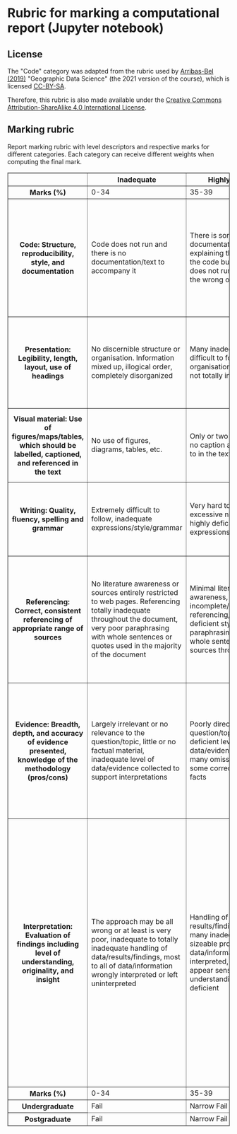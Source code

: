 # Rubric for marking a computational report (Jupyter notebook)

## License

The "Code" category was adapted from the rubric used by
[Arribas-Bel (2019)](https://doi.org/10.21105/jose.00042) "Geographic Data
Science" (the 2021 version of the course), which is licensed [CC-BY-SA](http://creativecommons.org/licenses/by-sa/4.0/).

Therefore, this rubric is also made available under the
[Creative Commons Attribution-ShareAlike 4.0 International License](http://creativecommons.org/licenses/by-sa/4.0/).

## Marking rubric

Report marking rubric with level descriptors and respective marks for different
categories. Each category can receive different weights when computing the
final mark.

<table border=1>
  <thead>
    <tr>
      <th></th>
      <th>Inadequate</th>
      <th>Highly deficient</th>
      <th>Deficient</th>
      <th>Adequate</th>
      <th>Good</th>
      <th>Very good</th>
      <th>Outstanding</th>
    </tr>
  </thead>
  <tbody>
    <tr>
      <th scope="row">Marks (%)</th>
      <td>0-34</td>
      <td>35-39</td>
      <td>40-49</td>
      <td>50-59</td>
      <td>60-69</td>
      <td>70-79</td>
      <td>80-100</td>
    </tr>
    <tr>
      <th scope="row">Code: Structure, reproducibility, style, and documentation</th>
      <td>Code does not run and there is no documentation/text to accompany it</td>
      <td>There is some documentation/text explaining the logic behind the code but the code does not run or produces the wrong output</td>
      <td>Code runs and produces the expected output but there is no documentation/text</td>
      <td>Code runs correctly and there is some documentation/text explaining the logic with some formatting issues</td>
      <td>Code runs correctly and there is enough properly formatted documentation but code is awkward, inefficient, or uses a limited range of features</td>
      <td>Code runs correctly, has appropriate documentation, and appropriately uses a range of skills presented in class (functions, string formatting, etc)</td>
      <td>Code runs correctly, has appropriate documentation, and extends/improves upon the examples presented in class (more concise code, better methods, etc)</td>
    </tr>
    <tr>
      <th scope="row">Presentation: Legibility, length, layout, use of headings</th>
      <td>No discernible structure or organisation. Information mixed up, illogical order, completely disorganized</td>
      <td>Many inadequacies, difficult to follow, very poor organisation and style but not totally inadequate</td>
      <td>Poor presentation, structure and organisation require improvement, order or use of headings, layout, length, or style of figures/tables are inappropriate</td>
      <td>Some deficiencies in style, adequate but not optimal, may require better layout, length, style of figures/tables, or use of headings</td>
      <td>Logical presentation, appropriate length, but still requires some re-organising or editing</td>
      <td>Logical presentation, appropriate length, very good but not necessarily at publishable quality</td>
      <td>Organised and presented appropriately, clearly, succinctly, professionally, at a high standard with only a few minor corrections to style</td>
    </tr>
    <tr>
      <th scope="row">Visual material: Use of figures/maps/tables, which should be labelled, captioned, and referenced in the text</th>
      <td>No use of figures, diagrams, tables, etc.</td>
      <td>Only or two figures/tables, no caption and not referred to in the text</td>
      <td>Insufficient figures/tables with sloppy labelling, attribution, captioning, and referral</td>
      <td>Insufficient figures/tables but most with proper labelling, attribution, captioning, and referral</td>
      <td>Range of figures/tables with some significant errors in labels, etc.</td>
      <td>Range of figures/tables, but some minor errors in labels, etc.</td>
      <td>Appropriate and well designed figures/tables, all having labels, captions, attribution, and referred to in the text</td>
    </tr>
    <tr>
      <th scope="row">Writing: Quality, fluency, spelling and grammar</th>
      <td>Extremely difficult to follow, inadequate expressions/style/grammar</td>
      <td>Very hard to follow with excessive need to rewrite, highly deficient expressions/style/grammar</td>
      <td>Can be read and followed with difficulty, unclear style, much need to correct spelling/grammar</td>
      <td>Can be followed okay, but some need to correct spelling/grammar, repetition of content or poor organisation of ideas/content</td>
      <td>Well written, easy to read but some need to correct spelling/grammar, a little repetitive or obscure in places</td>
      <td>Clear and easy to read, minimal corrections required but not necessarily of publishable quality</td>
      <td>Very well written, no repetition, very little required to improve for professional work</td>
    </tr>
    <tr>
      <th scope="row">Referencing: Correct, consistent referencing of appropriate range of sources</th>
      <td>No literature awareness or sources entirely restricted to web pages. Referencing totally inadequate throughout the document, very poor paraphrasing with whole sentences or quotes used in the majority of the document</td>
      <td>Minimal literature awareness, incomplete/incorrect referencing, highly deficient style, very weak paraphrasing with many whole sentences from sources throughout</td>
      <td>Deficient range of sources, considerable errors and inconsistencies in style, citations are given but paraphrasing is poor in long sections of the document, references are missing when expected</td>
      <td>Just the minimum reading required, style requires improvement, small sections of text written in own words but with missing references, poor paraphrasing in one/two places</td>
      <td>Good evidence of reading, with a few missing references when expected, very good paraphrasing with no long phrases or whole sentences cited, style is good but requires improvement</td>
      <td>Evidence of supplementary reading, very good style, paraphrasing very good, some corrections of citations may be required for professional-level quality</td>
      <td>Ideal level of supplementary reading, all sources cited and references presented in correct style, written in own words with excellent summarising of sources with minimal matches in text</td>
    </tr>
    <tr>
      <th scope="row">Evidence: Breadth, depth, and accuracy of evidence presented, knowledge of the methodology (pros/cons)</th>
      <td>Largely irrelevant or no relevance to the question/topic, little or no factual material, inadequate level of data/evidence collected to support interpretations</td>
      <td>Poorly directed at question/topic, highly deficient level of data/evidence collected, many omissions/errors but some correct relevant facts</td>
      <td>Broadly relevant to the topic/question but information is fairly sparse, some inaccuracies, deficient coverage of relevant material, little awareness of literature or how the work may develop</td>
      <td>Accurate, but some errors or key facts missing, not always that well directed at the question/topic, breadth of evidence covered a little limited</td>
      <td>Factually sound, with sufficient facts/information/data and no serious errors, good coverage of relevant evidence, generally well directed at the question/topic</td>
      <td>Types of evidence used are well chosen from a wide range of sources and support the main ideas well, breadth and depth of analysis is excellent but may require some improvement for publication, very well directed at the question/topic</td>
      <td>Extremely well directed at the question/topic, breadth and depth of evidence/analysis is ideal, factually faultless, and at a professional standard in terms of content covered</td>
    </tr>
    <tr>
      <th scope="row">Interpretation: Evaluation of findings including level of understanding, originality, and insight</th>
      <td>The approach may be all wrong or at least is very poor, inadequate to totally inadequate handling of data/results/findings, most to all of data/information wrongly interpreted or left uninterpreted</td>
      <td>Handling of results/findings shows many inadequacies, sizeable proportion of the data/information is wrongly interpreted, generally may appear sensible but understanding is highly deficient</td>
      <td>Deficient handling of data/results, evidence incorrectly interpreted, evidence and interpretation not clearly separated, analysis is incorrect but data/findings can be comprehensibly presented at a descriptive level, little awareness of the broader relevance of work presented</td>
      <td>Data and literature handled adequately, but some of the data/evidence handled poorly, incomplete use of literature, interpretations sometimes presented as though they are evidence, no originality or insight</td>
      <td>Data and literature handled very well but full implications of the data/evidence not appreciated, some over-enthusiastic interpretation, clear separation of evidence and interpretation, some original ideas but not particularly insightful</td>
      <td>Very good coverage and handling of own information/data, excellent at times but there may be some errors or omissions, some originality of thought/approach, occasionally reading more into the data/evidence than warranted, clear separation of evidence and interpretation</td>
      <td>Outstanding handling of data/sources, innovative and original, maximum information obtained from results/review, at most a few omissions in treatment of information, full statistical treatment employed where appropriate, excellent handling of findings and implications in light of relevant sources, excellent insight and originality of ideas, publishable with minor changes required in terms of interpretation</td>
    </tr>
    <tr>
      <th scope="row">Marks (%)</th>
      <td>0-34</td>
      <td>35-39</td>
      <td>40-49</td>
      <td>50-59</td>
      <td>60-69</td>
      <td>70-79</td>
      <td>80-100</td>
    </tr>
  </tbody>
  <tfoot>
    <tr>
      <th scope="row">Undergraduate</th>
      <td>Fail</td>
      <td>Narrow Fail</td>
      <td>Third</td>
      <td>2.2</td>
      <td>2.1</td>
      <td>First</td>
      <td>High First</td>
    </tr>
    <tr>
      <th scope="row">Postgraduate</th>
      <td>Fail</td>
      <td>Narrow Fail</td>
      <td>Fail</td>
      <td>Pass</td>
      <td>Merit</td>
      <td>Distinction</td>
      <td>High Distinction</td>
    </tr>
  <tfoot>
</table>

